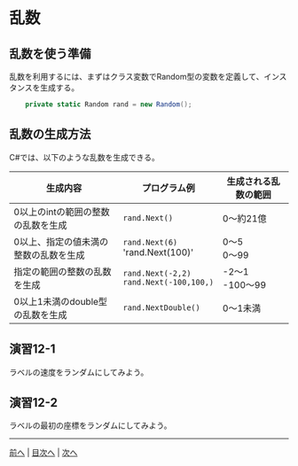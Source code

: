 # 乱数
## 乱数を使う準備
乱数を利用するには、まずはクラス変数でRandom型の変数を定義して、インスタンスを生成する。

```cs
    private static Random rand = new Random();
```

## 乱数の生成方法
C#では、以下のような乱数を生成できる。

|生成内容|プログラム例|生成される乱数の範囲|
|-------|-----------|------------------|
|0以上のintの範囲の整数の乱数を生成|`rand.Next()`|0〜約21億  |
|0以上、指定の値未満の整数の乱数を生成|`rand.Next(6)`<br>'rand.Next(100)'|0〜5<br>0〜99  |
|指定の範囲の整数の乱数を生成|`rand.Next(-2,2)`<br>`rand.Next(-100,100,)`|-2〜1 <br>-100〜99 |
|0以上1未満のdouble型の乱数を生成|`rand.NextDouble()`|0〜1未満  |

## 演習12-1
ラベルの速度をランダムにしてみよう。

## 演習12-2
ラベルの最初の座標をランダムにしてみよう。

---

[前へ](11.md) | [目次へ](README.md#%E7%9B%AE%E6%AC%A1) | [次へ](13.md)
